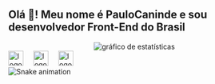 <h2 align="left">Olá 👋! Meu nome é PauloCaninde e sou desenvolvedor Front-End do Brasil</h2>

<div align="center">
  <img src="https://github-readme-stats.vercel.app/api?username=devpaulocaninde&show_icons=true&theme=dark" alt="gráfico de estatísticas" />
</div>

<div align="left">
  <img src="https://cdn.jsdelivr.net/gh/devicons/devicon/icons/html5/html5-original.svg" height="30" alt="logo html5"  />
  <img width="12" />
  <img src="https://cdn.jsdelivr.net/gh/devicons/devicon/icons/css3/css3-original.svg" height="30" alt="logo css3"  />
  <img width="12" />
  <img src="https://cdn.jsdelivr.net/gh/devicons/devicon/icons/javascript/javascript-original.svg" height="30" alt="logo javascript"  />
</div>

<img src="https://raw.githubusercontent.com/maurodesouza/maurodesouza/output/snake.svg" alt="Snake animation" />
